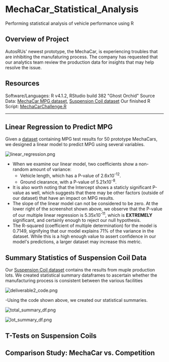 # MechaCar_Statistical_Analysis

Performing statistical analysis of vehicle performance using R

## Overview of Project

AutosRUs' newest prototype, the MechaCar, is experiencing troubles that are inhibiting the manufaturing process. The company has requested that our analytics team review the production data for insights that may help resolve the issue.

## Resources

Software/Languages: R v4.1.2, RStudio build 382 "Ghost Orchid"
Source Data: [MechaCar MPG dataset](), [Suspension Coil dataset]()
Our finished R Script: [MechaCarChallenge.R]()

---

## Linear Regression to Predict MPG

Given a [dataset]() containing MPG test results for 50 prototype MechaCars, we designed a linear model to predict MPG using several variables.

![linear_regression.png]()

- When we examine our linear model, two coefficients show a non-random amount of variance:
    - Vehicle length, which has a P-value of 2.6x10<sup>-12</sup>.
    - Ground clearance, with a P-value of 5.21x10<sup>-8</sup>.
- It is also worth noting that the Intercept shows a staticly significant P-value as well, which suggests that there may be other factors (outside of our dataset) that have an impact on MPG results.
- The slope of the linear model can not be considered to be zero.  At the lower right of the screenshot shown above, we observe that the P-value of our multiple linear regression is 5.35x10<sup>-11</sup>, which is **EXTREMELY** significant, and certainly enough to reject our null hypothesis. 
- The R-squared (coefficient of multiple determination) for the model is 0.7149, signifying that our model explains 71% of the variance in the dataset. While this is a high enough value to assert confidence in our model's predictions, a larger dataset may increase this metric.

## Summary Statistics of Suspension Coil Data

Our [Suspension Coil dataset]() contains the results from muple production lots. We created statistical summary dataframes to ascertain whether the manufacturing process is consistent between the various facilities

![deliverable2_code.png]()

-Using the code shown above, we created our statistical summaries.

![total_summary_df.png]()


![lot_summary_df.png]()


## T-Tests on Suspension Coils

## Comparison Study: MechaCar vs. Competition
